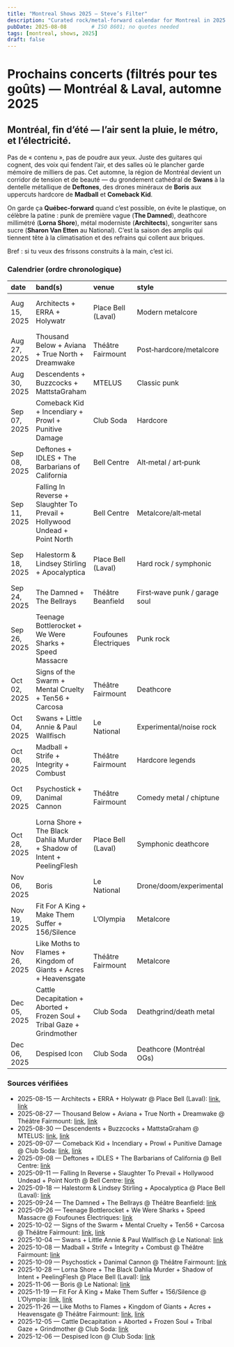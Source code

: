```yaml
---
title: "Montreal Shows 2025 — Steve’s Filter"
description: "Curated rock/metal-forward calendar for Montreal in 2025."
pubDate: 2025-08-08        # ISO 8601; no quotes needed
tags: [montreal, shows, 2025]
draft: false
---
```


# Prochains concerts (filtrés pour tes goûts) — Montréal & Laval, automne 2025


## Montréal, fin d’été — l’air sent la pluie, le métro, et l’électricité.

Pas de « contenu », pas de poudre aux yeux. Juste des guitares qui cognent, des voix qui fendent l’air, et des salles où le plancher garde mémoire de milliers de pas. Cet automne, la région de Montréal devient un corridor de tension et de beauté — du grondement cathédral de **Swans** à la dentelle métallique de **Deftones**, des drones minéraux de **Boris** aux uppercuts hardcore de **Madball** et **Comeback Kid**. 

On garde ça **Québec‑forward** quand c’est possible, on évite le plastique, on célèbre la patine : punk de première vague (**The Damned**), deathcore millimétré (**Lorna Shore**), métal moderniste (**Architects**), songwriter sans sucre (**Sharon Van Etten** au National). C’est la saison des amplis qui tiennent tête à la climatisation et des refrains qui collent aux briques.

Bref : si tu veux des frissons construits à la main, c’est ici.


### Calendrier (ordre chronologique)

| date         | band(s)                                                                    | venue                 | style                         | ai review                                            |
|:-------------|:---------------------------------------------------------------------------|:----------------------|:------------------------------|:-----------------------------------------------------|
| Aug 15, 2025 | Architects + ERRA + Holywatr                                               | Place Bell (Laval)    | Modern metalcore              | Precision + catharsis; riffs built for cathode rays. |
| Aug 27, 2025 | Thousand Below + Aviana + True North + Dreamwake                           | Théâtre Fairmount     | Post‑hardcore/metalcore       | Angsty shimmer with hooks—sad kids, loud hearts.     |
| Aug 30, 2025 | Descendents + Buzzcocks + MattstaGraham                                    | MTELUS                | Classic punk                  | Eternal caffeine; melody at 200 bpm.                 |
| Sep 07, 2025 | Comeback Kid + Incendiary + Prowl + Punitive Damage                        | Club Soda             | Hardcore                      | Circle‑pit therapy. No algorithms, just sweat.       |
| Sep 08, 2025 | Deftones + IDLES + The Barbarians of California                            | Bell Centre           | Alt‑metal / art‑punk          | Dreamy crush; shoegaze teeth.                        |
| Sep 11, 2025 | Falling In Reverse + Slaughter To Prevail + Hollywood Undead + Point North | Bell Centre           | Metalcore/alt‑metal           | More bombast than subtlety—bring earplugs.           |
| Sep 18, 2025 | Halestorm & Lindsey Stirling + Apocalyptica                                | Place Bell (Laval)    | Hard rock / symphonic         | Violins meet valve amps; surprisingly grand.         |
| Sep 24, 2025 | The Damned + The Bellrays                                                  | Théâtre Beanfield     | First‑wave punk / garage soul | Snarling history lesson; still vital.                |
| Sep 26, 2025 | Teenage Bottlerocket + We Were Sharks + Speed Massacre                     | Foufounes Électriques | Punk rock                     | Candy‑coated velocity; grins guaranteed.             |
| Oct 02, 2025 | Signs of the Swarm + Mental Cruelty + Ten56 + Carcosa                      | Théâtre Fairmount     | Deathcore                     | Jet‑black breakdowns; uncompromising heft.           |
| Oct 04, 2025 | Swans + Little Annie & Paul Wallfisch                                      | Le National           | Experimental/noise rock       | Cathedral‑scale drones; time dilates.                |
| Oct 08, 2025 | Madball + Strife + Integrity + Combust                                     | Théâtre Fairmount     | Hardcore legends              | Old‑school grit; pit etiquette required.             |
| Oct 09, 2025 | Psychostick + Danimal Cannon                                               | Théâtre Fairmount     | Comedy metal / chiptune       | Goofy, loud, cathartic—dessert, not dinner.          |
| Oct 28, 2025 | Lorna Shore + The Black Dahlia Murder + Shadow of Intent + PeelingFlesh    | Place Bell (Laval)    | Symphonic deathcore           | Orchestral hellfire; immaculate extremity.           |
| Nov 06, 2025 | Boris                                                                      | Le National           | Drone/doom/experimental       | Monolithic tone sculpture; bring patience.           |
| Nov 19, 2025 | Fit For A King + Make Them Suffer + 156/Silence                            | L’Olympia             | Metalcore                     | Clean/harsh tension done right.                      |
| Nov 26, 2025 | Like Moths to Flames + Kingdom of Giants + Acres + Heavensgate             | Théâtre Fairmount     | Metalcore                     | Hooks with bite; efficient devastation.              |
| Dec 05, 2025 | Cattle Decapitation + Aborted + Frozen Soul + Tribal Gaze + Grindmother    | Club Soda             | Deathgrind/death metal        | Apocalyptic precision; blast‑beat ballet.            |
| Dec 06, 2025 | Despised Icon                                                              | Club Soda             | Deathcore (Montréal OGs)      | Home‑field brutality; hometown roar.                 |

### Sources vérifiées
- 2025-08-15 — Architects + ERRA + Holywatr @ Place Bell (Laval): [link](https://evenko.ca/en/events/place-bell/architects?code=e005150), [link](https://www.livenation.com/event/1Ad7ZbEGklw6AKU/architects-2025-north-america-tour)
- 2025-08-27 — Thousand Below + Aviana + True North + Dreamwake @ Théâtre Fairmount: [link](https://www.universe.com/events/thousand-below-tickets-LQTRNC), [link](https://www.songkick.com/concerts/42672547-thousand-below-at-theatre-fairmount-theatre)
- 2025-08-30 — Descendents + Buzzcocks + MattstaGraham @ MTELUS: [link](https://evenko.ca/en/events/mtelus/descendents?code=e005238), [link](https://www.livenation.com/event/1AsZk1eGkemyPkD/descendents)
- 2025-09-07 — Comeback Kid + Incendiary + Prowl + Punitive Damage @ Club Soda: [link](https://clubsoda.ca/en/events/comeback-kid-wake-the-dead-20th-anniversary), [link](https://evenko.ca/en/events/club-soda/comeback-kid?code=e005565)
- 2025-09-08 — Deftones + IDLES + The Barbarians of California @ Bell Centre: [link](https://evenko.ca/en/events/bell-centre/deftones?code=e004970)
- 2025-09-11 — Falling In Reverse + Slaughter To Prevail + Hollywood Undead + Point North @ Bell Centre: [link](https://evenko.ca/en/events/bell-centre/falling-in-reverse?code=e005735)
- 2025-09-18 — Halestorm & Lindsey Stirling + Apocalyptica @ Place Bell (Laval): [link](https://evenko.ca/en/events/place-bell/halestorm-lindsey-stirling?code=e005447)
- 2025-09-24 — The Damned + The Bellrays @ Théâtre Beanfield: [link](https://evenko.ca/en/events/theatre-beanfield/the-damned?code=e005685)
- 2025-09-26 — Teenage Bottlerocket + We Were Sharks + Speed Massacre @ Foufounes Électriques: [link](https://evenko.ca/en/events/foufounes-electriques/teenage-bottlerocket?code=e005846)
- 2025-10-02 — Signs of the Swarm + Mental Cruelty + Ten56 + Carcosa @ Théâtre Fairmount: [link](https://www.universe.com/events/signs-of-the-swarm-tickets-8F0XZC), [link](https://www.songkick.com/concerts/42577435-signs-of-the-swarm-at-theatre-fairmount-theatre)
- 2025-10-04 — Swans + Little Annie & Paul Wallfisch @ Le National: [link](https://evenko.ca/en/events/le-national/swans?code=e005023)
- 2025-10-08 — Madball + Strife + Integrity + Combust @ Théâtre Fairmount: [link](https://www.universe.com/events/madball-strife-integrity-tickets-826MCY)
- 2025-10-09 — Psychostick + Danimal Cannon @ Théâtre Fairmount: [link](https://www.universe.com/events/psychostick-tickets-GX6D3W)
- 2025-10-28 — Lorna Shore + The Black Dahlia Murder + Shadow of Intent + PeelingFlesh @ Place Bell (Laval): [link](https://evenko.ca/en/events/place-bell/lorna-shore?code=e005723)
- 2025-11-06 — Boris @ Le National: [link](https://evenko.ca/en/events/le-national/boris?code=e006094)
- 2025-11-19 — Fit For A King + Make Them Suffer + 156/Silence @ L’Olympia: [link](https://evenko.ca/en/events/l-olympia/fit-for-a-king?code=e006059), [link](https://www.olympiamontreal.com/en/show/fit-for-a-king/)
- 2025-11-26 — Like Moths to Flames + Kingdom of Giants + Acres + Heavensgate @ Théâtre Fairmount: [link](https://www.universe.com/events/like-moths-to-flames-tickets-97630F), [link](https://www.theatrefairmount.com/)
- 2025-12-05 — Cattle Decapitation + Aborted + Frozen Soul + Tribal Gaze + Grindmother @ Club Soda: [link](https://evenko.ca/en/events/club-soda/cattle-decapitation?code=e006170)
- 2025-12-06 — Despised Icon @ Club Soda: [link](https://evenko.ca/en/events/club-soda/despised-icon?code=e006159)
